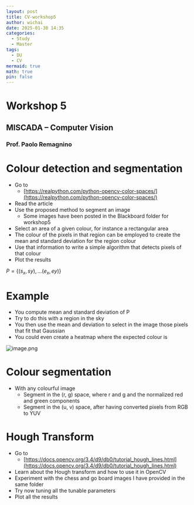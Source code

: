 ```yaml
---
layout: post
title: CV-workshop5
author: wichai
date: 2025-01-30 14:35
categories:
  - Study
  - Master
tags:
  - DU
  - CV
mermaid: true
math: true
pin: false
---
```

# Workshop 5
## MISCADA – Computer Vision
### Prof. Paolo Remagnino

# Colour detection and segmentation

- Go to  
  - [https://realpython.com/python-opencv-color-spaces/](https://realpython.com/python-opencv-color-spaces/)
- Read the article
- Use the proposed method to segment an image  
  - Some images have been posted in the Blackboard folder for workshop5
- Select an area of a given colour, for instance a rectangular area
- The colour of the pixels in that region can be employed to create the mean and standard deviation for the region colour
- Use that information to write a simple algorithm that detects pixels of that colour
- Plot the results

$P=\{(s_x,sy),...(e_x,ey)\}$
# Example

- You compute mean and standard deviation of P
- Try to do this with a region in the sky
- You then use the mean and deviation to select in the image those pixels that fit that Gaussian
- You could even create a heatmap where the expected colour is

![image.png](https://wichaiblog-1316355194.cos.ap-hongkong.myqcloud.com/20250130143719.png)

# Colour segmentation

- With any colourful image
  - Segment in the (r, g) space, where r and g and the normalized red and green components
  - Segment in the (u, v) space, after having converted pixels from RGB to YUV

# Hough Transform

- Go to  
  - [https://docs.opencv.org/3.4/d9/db0/tutorial_hough_lines.html](https://docs.opencv.org/3.4/d9/db0/tutorial_hough_lines.html)
- Learn about the Hough transform and how to use it in OpenCV
- Experiment with the chess and go board images I have provided in the same folder
- Try now tuning all the tunable parameters
- Plot all the results
